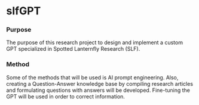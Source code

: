# slfGPT


### Purpose
The purpose of this research project to design and implement a custom GPT specialized in Spotted Lanternfly Research (SLF).

### Method
Some of the methods that will be used is AI prompt engineering. Also, creating a Question-Answer knowledge base by compiling research articles and formulating questions with answers will be developed. Fine-tuning the GPT will be used in order to correct information. 
